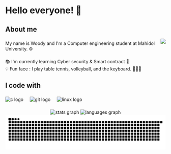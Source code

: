 <h1 align="left">Hello everyone! 👋 </h1>

###

<h2 align="left">About me</h2>
<img align="right" height="200" src="https://media1.tenor.com/m/3qDw5i6bwGUAAAAC/dm4uz3-nichijou.gif"  />

###

<p align="left">My name is Woody and I'm a Computer engineering student at Mahidol University. ⚙</p>

###

<p align="left">📚 I'm currently learning Cyber security & Smart contract 📄<br>💡 Fun face : I play table tennis, volleyball, and the keyboard. 🏓🏐🎹</p>


###

<h2 align="left">I code with</h2>

###

<div align="left">
  <img src="https://cdn.jsdelivr.net/gh/devicons/devicon/icons/c/c-original.svg" height="40" alt="c logo"  />
  <img width="12" />
  <img src="https://cdn.jsdelivr.net/gh/devicons/devicon/icons/git/git-original.svg" height="40" alt="git logo"  />
  <img width="12" />
  <img src="https://cdn.jsdelivr.net/gh/devicons/devicon/icons/linux/linux-original.svg" height="40" alt="linux logo"  />
</div>

###
<!-- 
<h2 align="left">Find me here</h2>

###

<div align="left">
  <a href="https://your-social-media-link" target="_blank">
  <img src="https://raw.githubusercontent.com/maurodesouza/profile-readme-generator/master/src/assets/icons/social/medium/default.svg" width="52" height="40" alt="medium logo"  />
  </a>
  <img src="https://raw.githubusercontent.com/maurodesouza/profile-readme-generator/master/src/assets/icons/social/gmail/default.svg" width="52" height="40" alt="gmail logo"  />
  <img src="https://raw.githubusercontent.com/maurodesouza/profile-readme-generator/master/src/assets/icons/social/discord/default.svg" width="52" height="40" alt="discord logo"  />
  <img src="https://raw.githubusercontent.com/maurodesouza/profile-readme-generator/master/src/assets/icons/social/linkedin/default.svg" width="52" height="40" alt="linkedin logo"  />
  <img src="https://raw.githubusercontent.com/maurodesouza/profile-readme-generator/master/src/assets/icons/social/tryhackme/default.svg" width="52" height="40" alt="tryhackme logo"  />
</div>
-->
###

<div align="center">
  
  <img src="https://github-readme-stats.vercel.app/api?username=WoodMMK&hide_title=false&hide_rank=false&show_icons=true&include_all_commits=true&count_private=true&disable_animations=false&theme=ocean_dark&locale=en&hide_border=false&order=1" height="150" alt="stats graph"  />
  <img src="https://github-readme-stats.vercel.app/api/top-langs?username=WoodMMK&locale=en&hide_title=false&layout=compact&card_width=320&langs_count=5&theme=ocean_dark&hide_border=false&order=2" height="150" alt="languages graph"  />
  <img src="https://raw.githubusercontent.com/WoodMMK/WoodMMK/output/snake.svg" alt="Snake animation" />
  
</div>



###
